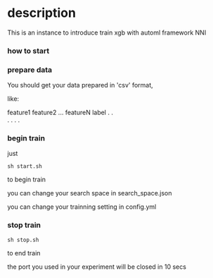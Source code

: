# description
This is an instance to introduce train xgb with automl framework NNI

### how to start
### prepare data
You should get your data prepared in 'csv' format,

like:

feature1 feature2 ... featureN label
   .        .  
   .        .
   .        .
### begin train
just
``` 
sh start.sh 
```
to begin train

you can change your search space in search_space.json

you can change your trainning setting in config.yml
### stop train
```
sh stop.sh 
```
to end train

the port you used in your experiment will be closed in 10 secs
